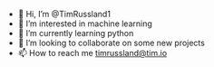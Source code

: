 - 👋 Hi, I’m @TimRussland1
- 👀 I’m interested in machine learning
- 🌱 I’m currently learning python
- 💞️ I’m looking to collaborate on some new projects
- 📫 How to reach me timrussland@tim.io

<!---
TimRussland1/TimRussland1 is a ✨ special ✨ repository because its `README.md` (this file) appears on your GitHub profile.
You can click the Preview link to take a look at your changes.
--->
